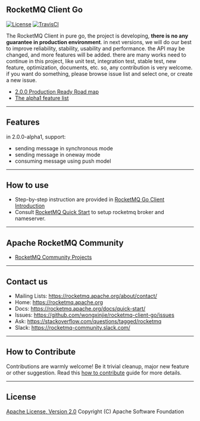 ## RocketMQ Client Go
[![License](https://img.shields.io/badge/license-Apache%202-4EB1BA.svg)](https://www.apache.org/licenses/LICENSE-2.0.html)
[![TravisCI](https://travis-ci.org/apache/rocketmq-client-python.svg)](https://travis-ci.org/apache/rocketmq-client-go)

The RocketMQ Client in pure go, the project is developing, **there is no any guarantee in production environment**. in next versions,
we will do our best to improve reliability, stability, usability and performance. the API may be changed, and more features will be added.
there are many works need to continue in this project, like unit test, integration test, stable test, new feature,
optimization, documents, etc. so, any contribution is very welcome. if you want do something, please browse issue list and select one,
or create a new issue.

- [2.0.0 Production Ready Road map](https://github.com/wongxinjie/rocketmq-client-go/issues/57)
- [The alpha1 feature list](https://github.com/wongxinjie/rocketmq-client-go/issues/54)

----------
## Features
in 2.0.0-alpha1, support:
* sending message in synchronous mode
* sending message in oneway mode
* consuming message using push model

----------
## How to use
* Step-by-step instruction are provided in [RocketMQ Go Client Introduction](docs/Introduction.md)
* Consult [RocketMQ Quick Start](https://rocketmq.apache.org/docs/quick-start/) to setup rocketmq broker and nameserver.

----------
## Apache RocketMQ Community
* [RocketMQ Community Projects](https://github.com/apache/rocketmq-externals)

----------
## Contact us
* Mailing Lists: <https://rocketmq.apache.org/about/contact/>
* Home: <https://rocketmq.apache.org>
* Docs: <https://rocketmq.apache.org/docs/quick-start/>
* Issues: <https://github.com/wongxinjie/rocketmq-client-go/issues>
* Ask: <https://stackoverflow.com/questions/tagged/rocketmq>
* Slack: <https://rocketmq-community.slack.com/>
 
---------- 
## How to Contribute
  Contributions are warmly welcome! Be it trivial cleanup, major new feature or other suggestion. Read this [how to contribute](http://rocketmq.apache.org/docs/how-to-contribute/) guide for more details. 
   
   
----------
## License
  [Apache License, Version 2.0](http://www.apache.org/licenses/LICENSE-2.0.html) Copyright (C) Apache Software Foundation
